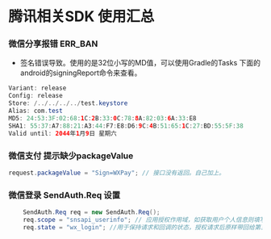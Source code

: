 腾讯相关SDK 使用汇总
===========

### 微信分享报错 ERR_BAN
- 签名错误导致。使用的是32位小写的MD值，可以使用Gradle的Tasks 下面的android的signingReport命令来查看。

```java
Variant: release
Config: release
Store: /../../../../test.keystore
Alias: com.test
MD5: 24:53:3F:02:68:1C:2B:33:0C:78:8A:82:03:6A:33:E8
SHA1: 55:37:A7:88:21:A3:44:F7:E8:D6:9C:4B:51:65:1C:27:BD:55:5F:38
Valid until: 2044年1月9日 星期六
```

### 微信支付 提示缺少packageValue
```java 
request.packageValue = "Sign=WXPay"; // 接口没有返回。自己加上。
```

### 微信登录 SendAuth.Req 设置
```java
    SendAuth.Req req = new SendAuth.Req();
    req.scope = "snsapi_userinfo"; // 应用授权作用域，如获取用户个人信息则填写snsapi_userinfo
    req.state = "wx_login"; //用于保持请求和回调的状态，授权请求后原样带回给第三方。该参数可用于防止csrf攻击（跨站请求伪造攻击），建议第三方带上该参数，可设置为简单的随机数加session进行校验
```